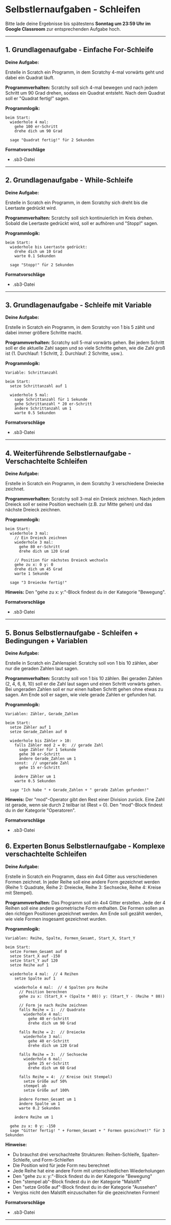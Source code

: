 # Selbstlernaufgaben - Schleifen

Bitte lade deine Ergebnisse bis spätestens **Sonntag um 23:59 Uhr im Google Classroom** zur entsprechenden Aufgabe hoch.

---

## 1. Grundlagenaufgabe - Einfache For-Schleife

**Deine Aufgabe:**

Erstelle in Scratch ein Programm, in dem Scratchy 4-mal vorwärts geht und dabei ein Quadrat läuft.

**Programmverhalten:**
Scratchy soll sich 4-mal bewegen und nach jedem Schritt um 90 Grad drehen, sodass ein Quadrat entsteht. Nach dem Quadrat soll er "Quadrat fertig!" sagen.

**Programmlogik:**
```
beim Start:
  wiederhole 4 mal:
    gehe 100 er-Schritt
    drehe dich um 90 Grad
    
  sage "Quadrat fertig!" für 2 Sekunden
```

**Formatvorschläge**
- .sb3-Datei

---


## 2. Grundlagenaufgabe - While-Schleife

**Deine Aufgabe:**

Erstelle in Scratch ein Programm, in dem Scratchy sich dreht bis die Leertaste gedrückt wird.

**Programmverhalten:**
Scratchy soll sich kontinuierlich im Kreis drehen. Sobald die Leertaste gedrückt wird, soll er aufhören und "Stopp!" sagen.

**Programmlogik:**
```
beim Start:
  wiederhole bis Leertaste gedrückt:
    drehe dich um 10 Grad
    warte 0.1 Sekunden
    
  sage "Stopp!" für 2 Sekunden
```

**Formatvorschläge**
- .sb3-Datei

---

## 3. Grundlagenaufgabe - Schleife mit Variable

**Deine Aufgabe:**

Erstelle in Scratch ein Programm, in dem Scratchy von 1 bis 5 zählt und dabei immer größere Schritte macht.

**Programmverhalten:**
Scratchy soll 5-mal vorwärts gehen. Bei jedem Schritt soll er die aktuelle Zahl sagen und so viele Schritte gehen, wie die Zahl groß ist (1. Durchlauf: 1 Schritt, 2. Durchlauf: 2 Schritte, usw.).

**Programmlogik:**
```
Variable: Schrittanzahl

beim Start:
  setze Schrittanzahl auf 1
  
  wiederhole 5 mal:
    sage Schrittanzahl für 1 Sekunde
    gehe Schrittanzahl * 20 er-Schritt
    ändere Schrittanzahl um 1
    warte 0.5 Sekunden
```

**Formatvorschläge**
- .sb3-Datei

---

## 4. Weiterführende Selbstlernaufgabe - Verschachtelte Schleifen

**Deine Aufgabe:**

Erstelle in Scratch ein Programm, in dem Scratchy 3 verschiedene Dreiecke zeichnet.

**Programmverhalten:**
Scratchy soll 3-mal ein Dreieck zeichnen. Nach jedem Dreieck soll er seine Position wechseln (z.B. zur Mitte gehen) und das nächste Dreieck zeichnen.

**Programmlogik:**
```
beim Start:
  wiederhole 3 mal:
    // Ein Dreieck zeichnen
    wiederhole 3 mal:
      gehe 80 er-Schritt
      drehe dich um 120 Grad
      
    // Position für nächstes Dreieck wechseln
    gehe zu x: 0 y: 0
    drehe dich um 45 Grad
    warte 1 Sekunde
    
  sage "3 Dreiecke fertig!"
```

**Hinweis:**
Den "gehe zu x: y:"-Block findest du in der Kategorie "Bewegung".

**Formatvorschläge**
- .sb3-Datei

---

## 5. Bonus Selbstlernaufgabe - Schleifen + Bedingungen + Variablen

**Deine Aufgabe:**

Erstelle in Scratch ein Zahlenspiel: Scratchy soll von 1 bis 10 zählen, aber nur die geraden Zahlen laut sagen.

**Programmverhalten:**
Scratchy soll von 1 bis 10 zählen. Bei geraden Zahlen (2, 4, 6, 8, 10) soll er die Zahl laut sagen und einen Schritt vorwärts gehen. Bei ungeraden Zahlen soll er nur einen halben Schritt gehen ohne etwas zu sagen. Am Ende soll er sagen, wie viele gerade Zahlen er gefunden hat.

**Programmlogik:**
```
Variablen: Zähler, Gerade_Zahlen

beim Start:
  setze Zähler auf 1
  setze Gerade_Zahlen auf 0
  
  wiederhole bis Zähler > 10:
    falls Zähler mod 2 = 0:  // gerade Zahl
      sage Zähler für 1 Sekunde
      gehe 30 er-Schritt
      ändere Gerade_Zahlen um 1
    sonst:  // ungerade Zahl
      gehe 15 er-Schritt
      
    ändere Zähler um 1
    warte 0.5 Sekunden
    
  sage "Ich habe " + Gerade_Zahlen + " gerade Zahlen gefunden!"
```

**Hinweis:**
Der "mod"-Operator gibt den Rest einer Division zurück. Eine Zahl ist gerade, wenn sie durch 2 teilbar ist (Rest = 0). Den "mod"-Block findest du in der Kategorie "Operatoren".

**Formatvorschläge**
- .sb3-Datei


## 6. Experten Bonus Selbstlernaufgabe - Komplexe verschachtelte Schleifen

**Deine Aufgabe:**

Erstelle in Scratch ein Programm, dass ein 4x4 Gitter aus verschiedenen Formen zeichnet. In jeder Reihe soll eine andere Form gezeichnet werden (Reihe 1: Quadrate, Reihe 2: Dreiecke, Reihe 3: Sechsecke, Reihe 4: Kreise mit Stempel).

**Programmverhalten:**
Das Programm soll ein 4x4 Gitter erstellen. Jede der 4 Reihen soll eine andere geometrische Form enthalten. Die Formen sollen an den richtigen Positionen gezeichnet werden. Am Ende soll gezählt werden, wie viele Formen insgesamt gezeichnet wurden.

**Programmlogik:**
```
Variablen: Reihe, Spalte, Formen_Gesamt, Start_X, Start_Y

beim Start:
  setze Formen_Gesamt auf 0
  setze Start_X auf -150
  setze Start_Y auf 120
  setze Reihe auf 1
  
  wiederhole 4 mal:  // 4 Reihen
    setze Spalte auf 1
    
    wiederhole 4 mal:  // 4 Spalten pro Reihe
      // Position berechnen
      gehe zu x: (Start_X + (Spalte * 80)) y: (Start_Y - (Reihe * 80))
      
      // Form je nach Reihe zeichnen
      falls Reihe = 1:  // Quadrate
        wiederhole 4 mal:
          gehe 40 er-Schritt
          drehe dich um 90 Grad
          
      falls Reihe = 2:  // Dreiecke
        wiederhole 3 mal:
          gehe 40 er-Schritt
          drehe dich um 120 Grad
          
      falls Reihe = 3:  // Sechsecke
        wiederhole 6 mal:
          gehe 25 er-Schritt
          drehe dich um 60 Grad
          
      falls Reihe = 4:  // Kreise (mit Stempel)
        setze Größe auf 50%
        stempel ab
        setze Größe auf 100%
      
      ändere Formen_Gesamt um 1
      ändere Spalte um 1
      warte 0.2 Sekunden
      
    ändere Reihe um 1
    
  gehe zu x: 0 y: -150
  sage "Gitter fertig! " + Formen_Gesamt + " Formen gezeichnet!" für 3 Sekunden
```

**Hinweise:**
- Du brauchst drei verschachtelte Strukturen: Reihen-Schleife, Spalten-Schleife, und Form-Schleifen
- Die Position wird für jede Form neu berechnet
- Jede Reihe hat eine andere Form mit unterschiedlichen Wiederholungen
- Den "gehe zu x: y:"-Block findest du in der Kategorie "Bewegung"
- Den "stempel ab"-Block findest du in der Kategorie "Malstift"
- Den "setze Größe auf"-Block findest du in der Kategorie "Aussehen"
- Vergiss nicht den Malstift einzuschalten für die gezeichneten Formen!

**Formatvorschläge**
- .sb3-Datei

---
